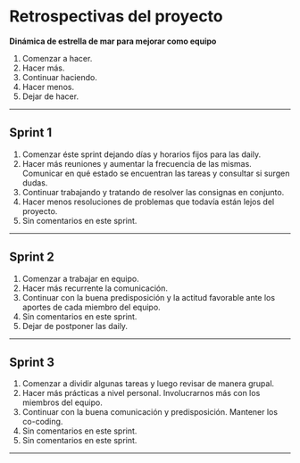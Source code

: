 <h1>Retrospectivas del proyecto</h1>

**Dinámica de estrella de mar para mejorar como equipo**  

1. Comenzar a hacer.
2. Hacer más.
3. Continuar haciendo.
4. Hacer menos.
5. Dejar de hacer.

---

<h2>Sprint 1</h2>

1. Comenzar éste sprint dejando días y horarios fijos para las daily.
2. Hacer más reuniones y aumentar la frecuencia de las mismas. Comunicar en qué estado se encuentran las tareas y consultar si surgen dudas.
3. Continuar trabajando y tratando de resolver las consignas en conjunto.
4. Hacer menos resoluciones de problemas que todavía están lejos del proyecto.
5. Sin comentarios en este sprint.

---

<h2>Sprint 2</h2>

1. Comenzar a trabajar en equipo.
2. Hacer más recurrente la comunicación.
3. Continuar con la buena predisposición y la actitud favorable ante los aportes de cada miembro del equipo.
4. Sin comentarios en este sprint.
5. Dejar de postponer las daily.

---

<h2>Sprint 3</h2>

1. Comenzar a dividir algunas tareas y luego revisar de manera grupal.
2. Hacer más prácticas a nivel personal. Involucrarnos más con los miembros del equipo.
3. Continuar con la buena comunicación y predisposición. Mantener los co-coding.
4. Sin comentarios en este sprint.
5. Sin comentarios en este sprint.

---